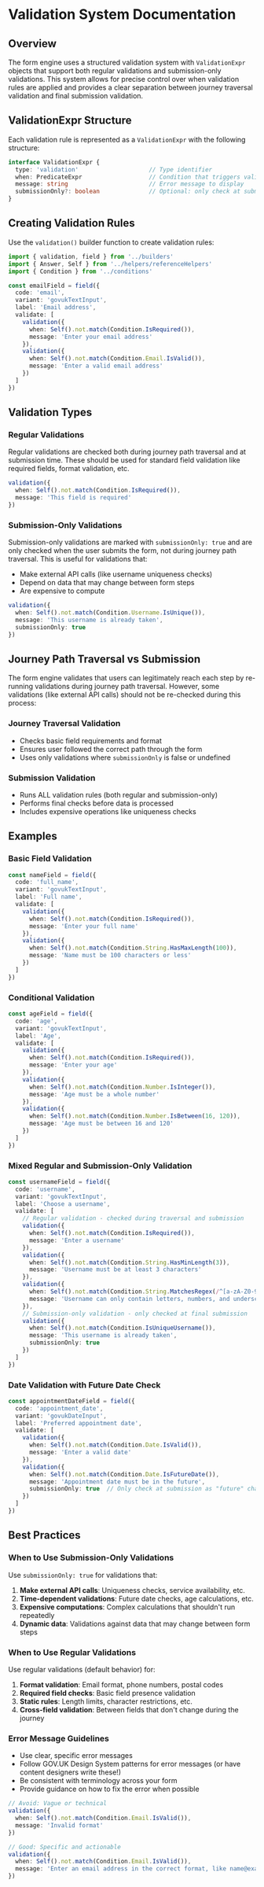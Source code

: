 # Validation System Documentation

## Overview
The form engine uses a structured validation system with `ValidationExpr` objects
that support both regular validations and submission-only validations. This
system allows for precise control over when validation rules are applied and provides
a clear separation between journey traversal validation and final submission validation.

## ValidationExpr Structure
Each validation rule is represented as a `ValidationExpr` with the following structure:

```typescript
interface ValidationExpr {
  type: 'validation'                    // Type identifier
  when: PredicateExpr                   // Condition that triggers validation failure
  message: string                       // Error message to display
  submissionOnly?: boolean              // Optional: only check at submission time
}
```

## Creating Validation Rules
Use the `validation()` builder function to create validation rules:

```typescript
import { validation, field } from '../builders'
import { Answer, Self } from '../helpers/referenceHelpers'
import { Condition } from '../conditions'

const emailField = field({
  code: 'email',
  variant: 'govukTextInput',
  label: 'Email address',
  validate: [
    validation({
      when: Self().not.match(Condition.IsRequired()),
      message: 'Enter your email address'
    }),
    validation({
      when: Self().not.match(Condition.Email.IsValid()),
      message: 'Enter a valid email address'
    })
  ]
})
```

## Validation Types

### Regular Validations
Regular validations are checked both during journey path traversal and at submission time.
These should be used for standard field validation like required fields, format validation, etc.

```typescript
validation({
  when: Self().not.match(Condition.IsRequired()),
  message: 'This field is required'
})
```

### Submission-Only Validations
Submission-only validations are marked with `submissionOnly: true` and are only checked
when the user submits the form, not during journey path traversal.
This is useful for validations that:

- Make external API calls (like username uniqueness checks)
- Depend on data that may change between form steps
- Are expensive to compute

```typescript
validation({
  when: Self().not.match(Condition.Username.IsUnique()),
  message: 'This username is already taken',
  submissionOnly: true
})
```

## Journey Path Traversal vs Submission
The form engine validates that users can legitimately reach each step by re-running
validations during journey path traversal. However, some validations (like external API calls)
should not be re-checked during this process:

### Journey Traversal Validation
- Checks basic field requirements and format
- Ensures user followed the correct path through the form
- Uses only validations where `submissionOnly` is false or undefined

### Submission Validation
- Runs ALL validation rules (both regular and submission-only)
- Performs final checks before data is processed
- Includes expensive operations like uniqueness checks

## Examples

### Basic Field Validation
```typescript
const nameField = field({
  code: 'full_name',
  variant: 'govukTextInput',
  label: 'Full name',
  validate: [
    validation({
      when: Self().not.match(Condition.IsRequired()),
      message: 'Enter your full name'
    }),
    validation({
      when: Self().not.match(Condition.String.HasMaxLength(100)),
      message: 'Name must be 100 characters or less'
    })
  ]
})
```

### Conditional Validation
```typescript
const ageField = field({
  code: 'age',
  variant: 'govukTextInput',
  label: 'Age',
  validate: [
    validation({
      when: Self().not.match(Condition.IsRequired()),
      message: 'Enter your age'
    }),
    validation({
      when: Self().not.match(Condition.Number.IsInteger()),
      message: 'Age must be a whole number'
    }),
    validation({
      when: Self().not.match(Condition.Number.IsBetween(16, 120)),
      message: 'Age must be between 16 and 120'
    })
  ]
})
```

### Mixed Regular and Submission-Only Validation
```typescript
const usernameField = field({
  code: 'username',
  variant: 'govukTextInput',
  label: 'Choose a username',
  validate: [
    // Regular validation - checked during traversal and submission
    validation({
      when: Self().not.match(Condition.IsRequired()),
      message: 'Enter a username'
    }),
    validation({
      when: Self().not.match(Condition.String.HasMinLength(3)),
      message: 'Username must be at least 3 characters'
    }),
    validation({
      when: Self().not.match(Condition.String.MatchesRegex(/^[a-zA-Z0-9_]+$/)),
      message: 'Username can only contain letters, numbers, and underscores'
    }),
    // Submission-only validation - only checked at final submission
    validation({
      when: Self().not.match(Condition.IsUniqueUsername()),
      message: 'This username is already taken',
      submissionOnly: true
    })
  ]
})
```

### Date Validation with Future Date Check
```typescript
const appointmentDateField = field({
  code: 'appointment_date',
  variant: 'govukDateInput',
  label: 'Preferred appointment date',
  validate: [
    validation({
      when: Self().not.match(Condition.Date.IsValid()),
      message: 'Enter a valid date'
    }),
    validation({
      when: Self().not.match(Condition.Date.IsFutureDate()),
      message: 'Appointment date must be in the future',
      submissionOnly: true  // Only check at submission as "future" changes over time
    })
  ]
})
```

## Best Practices

### When to Use Submission-Only Validations
Use `submissionOnly: true` for validations that:

1. **Make external API calls**: Uniqueness checks, service availability, etc.
2. **Time-dependent validations**: Future date checks, age calculations, etc.
3. **Expensive computations**: Complex calculations that shouldn't run repeatedly
4. **Dynamic data**: Validations against data that may change between form steps

### When to Use Regular Validations
Use regular validations (default behavior) for:

1. **Format validation**: Email format, phone numbers, postal codes
2. **Required field checks**: Basic field presence validation
3. **Static rules**: Length limits, character restrictions, etc.
4. **Cross-field validation**: Between fields that don't change during the journey

### Error Message Guidelines
- Use clear, specific error messages
- Follow GOV.UK Design System patterns for error messages (or have content designers write these!)
- Be consistent with terminology across your form
- Provide guidance on how to fix the error when possible

```typescript
// Avoid: Vague or technical
validation({
  when: Self().not.match(Condition.Email.IsValid()),
  message: 'Invalid format'
})

// Good: Specific and actionable
validation({
  when: Self().not.match(Condition.Email.IsValid()),
  message: 'Enter an email address in the correct format, like name@example.com'
})
```
